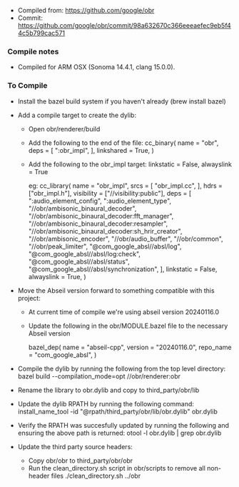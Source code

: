 - Compiled from: https://github.com/google/obr
- Commit: https://github.com/google/obr/commit/98a632670c366eeeaefec9eb5f44c5b799cac571

### Compile notes
- Compiled for ARM OSX (Sonoma 14.4.1, clang 15.0.0).

### To Compile
- Install the bazel build system if you haven't already  (brew install bazel)
- Add a compile target to create the dylib:
    - Open obr/renderer/build
    - Add the following to the end of the file:
        cc_binary(
            name = "obr",
            deps = [
                ":obr_impl",
            ],
            linkshared = True,
        )

    - Add the following to the obr_impl target:
        linkstatic = False,
        alwayslink = True
      
      eg:
        cc_library(
          name = "obr_impl",
          srcs = [
              "obr_impl.cc",
          ],
          hdrs = ["obr_impl.h"],
          visibility = ["//visibility:public"],
          deps = [
              ":audio_element_config",
              ":audio_element_type",
              "//obr/ambisonic_binaural_decoder",
              "//obr/ambisonic_binaural_decoder:fft_manager",
              "//obr/ambisonic_binaural_decoder:resampler",
              "//obr/ambisonic_binaural_decoder:sh_hrir_creator",
              "//obr/ambisonic_encoder",
              "//obr/audio_buffer",
              "//obr/common",
              "//obr/peak_limiter",
              "@com_google_absl//absl/log",
              "@com_google_absl//absl/log:check",
              "@com_google_absl//absl/status",
              "@com_google_absl//absl/synchronization",
          ],
          linkstatic = False,
          alwayslink = True,
      )

- Move the Abseil version forward to something compatible with this project:
  - At current time of compile we're using abseil version 20240116.0
  - Update the following in the obr/MODULE.bazel file to the necessary Abseil version
    
    bazel_dep(
        name = "abseil-cpp",
        version = "20240116.0",
        repo_name = "com_google_absl",
    )


- Compile the dylib by running the following from the top level directory:
  bazel build --compilation_mode=opt //obr/renderer:obr 

- Rename the library to obr.dylib and copy to third_party/obr/lib

- Update the dylib RPATH by running the following command:
  install_name_tool -id "@rpath/third_party/obr/lib/obr.dylib" obr.dylib

- Verify the RPATH was succesfully updated by running the following and ensuring the above path is returned:
  otool -l obr.dylib | grep obr.dylib

- Update the third party source headers:
  - Copy obr/obr to third_party/obr/obr
  - Run the clean_directory.sh script in obr/scripts to remove all non-header files
      ./clean_directory.sh ../obr